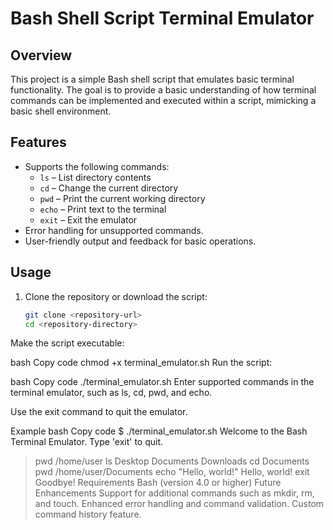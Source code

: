 # Bash Shell Script Terminal Emulator

## Overview

This project is a simple Bash shell script that emulates basic terminal functionality. The goal is to provide a basic understanding of how terminal commands can be implemented and executed within a script, mimicking a basic shell environment.

## Features

- Supports the following commands:
  - `ls` – List directory contents
  - `cd` – Change the current directory
  - `pwd` – Print the current working directory
  - `echo` – Print text to the terminal
  - `exit` – Exit the emulator
- Error handling for unsupported commands.
- User-friendly output and feedback for basic operations.

## Usage

1. Clone the repository or download the script:

   ```bash
   git clone <repository-url>
   cd <repository-directory>
Make the script executable:

bash
Copy code
chmod +x terminal_emulator.sh
Run the script:

bash
Copy code
./terminal_emulator.sh
Enter supported commands in the terminal emulator, such as ls, cd, pwd, and echo.

Use the exit command to quit the emulator.

Example
bash
Copy code
$ ./terminal_emulator.sh
Welcome to the Bash Terminal Emulator. Type 'exit' to quit.
> pwd
/home/user
> ls
Desktop Documents Downloads
> cd Documents
> pwd
/home/user/Documents
> echo "Hello, world!"
Hello, world!
> exit
Goodbye!
Requirements
Bash (version 4.0 or higher)
Future Enhancements
Support for additional commands such as mkdir, rm, and touch.
Enhanced error handling and command validation.
Custom command history feature.
